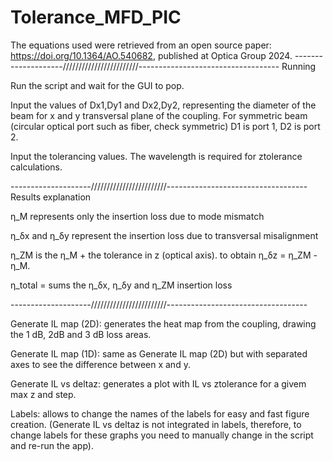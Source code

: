 # Tolerance_MFD_PIC


The equations used were retrieved from an open source paper: https://doi.org/10.1364/AO.540682, published at Optica Group 2024.
--------------------////////////////////////-----------------------------------
Running

Run the script and wait for the GUI to pop.

Input the values of Dx1,Dy1 and Dx2,Dy2, representing the diameter of the beam for x and y transversal plane of the coupling. For symmetric beam (circular optical port such as fiber, check symmetric) D1 is port 1, D2 is port 2.

Input the tolerancing values. The wavelength is required for ztolerance calculations.

--------------------////////////////////////-----------------------------------
Results explanation

η_M represents only the insertion loss due to mode mismatch

η_δx and η_δy represent the insertion loss due to transversal misalignment

η_ZM is the η_M + the tolerance in z (optical axis). to obtain η_δz = η_ZM - η_M.

η_total = sums the η_δx, η_δy and η_ZM insertion loss


--------------------////////////////////////-----------------------------------

Generate IL map (2D): generates the heat map from the coupling, drawing the 1 dB, 2dB and 3 dB loss areas.

Generate IL map (1D): same as Generate IL map (2D) but with separated axes to see the difference between x and y.

Generate IL vs deltaz: generates a plot with IL vs ztolerance for a givem max z and step.

Labels: allows to change the names of the labels for easy and fast figure creation. (Generate IL vs deltaz is not integrated in labels, therefore, to change labels for these graphs you need to manually change in the script and re-run the app).


